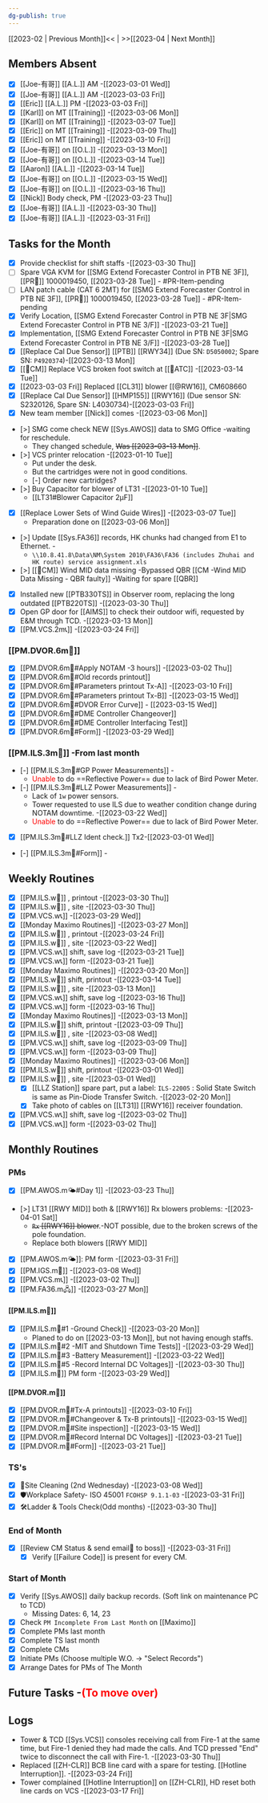```yaml
---
dg-publish: true
---
```

[[2023-02 | Previous Month]]<< | >>[[2023-04 | Next Month]]
## Members Absent
- [x] [[Joe-有哥]] [[A.L.]] AM -[[2023-03-01 Wed]]
- [x] [[Joe-有哥]] [[A.L.]] AM -[[2023-03-03 Fri]]
- [x] [[Eric]] [[A.L.]] PM -[[2023-03-03 Fri]]
- [x] [[Karl]] on MT [[Training]] -[[2023-03-06 Mon]]
- [x] [[Karl]] on MT [[Training]] -[[2023-03-07 Tue]]
- [x] [[Eric]] on MT [[Training]] -[[2023-03-09 Thu]]
- [x] [[Eric]] on MT [[Training]] -[[2023-03-10 Fri]]
- [x] [[Joe-有哥]] on [[O.L.]] -[[2023-03-13 Mon]]
- [x] [[Joe-有哥]] on [[O.L.]] -[[2023-03-14 Tue]]
- [x] [[Aaron]] [[A.L.]] -[[2023-03-14 Tue]]
- [x] [[Joe-有哥]] on [[O.L.]] -[[2023-03-15 Wed]]
- [x] [[Joe-有哥]] on [[O.L.]] -[[2023-03-16 Thu]]
- [x] [[Nick]] Body check, PM -[[2023-03-23 Thu]]
- [x] [[Joe-有哥]] [[A.L.]] -[[2023-03-30 Thu]]
- [x] [[Joe-有哥]] [[A.L.]] -[[2023-03-31 Fri]]
## Tasks for the Month
- [x] Provide checklist for shift staffs -[[2023-03-30 Thu]]
- [ ] Spare VGA KVM for [[SMG Extend Forecaster Control in PTB NE 3F]],[[PR🛒]] 1000019450, [[2023-03-28 Tue]] - #PR-Item-pending
- [ ] LAN patch cable (CAT 6 2MT) for [[SMG Extend Forecaster Control in PTB NE 3F]], [[PR🛒]] 1000019450, [[2023-03-28 Tue]] - #PR-Item-pending
- [x] Verify Location, [[SMG Extend Forecaster Control in PTB NE 3F|SMG Extend Forecaster Control in PTB NE 3/F]] -[[2023-03-21 Tue]]
- [x] Implementation, [[SMG Extend Forecaster Control in PTB NE 3F|SMG Extend Forecaster Control in PTB NE 3/F]] -[[2023-03-28 Tue]]
- [x] [[Replace Cal Due Sensor]] [[PTB]] [[RWY34]] (Due SN: `D5050002`; Spare SN: `P4920374`)-[[2023-03-13 Mon]]
- [x] [[🐞CM]] Replace VCS broken foot switch at [[🗼ATC]] -[[2023-03-14 Tue]]
- [x] [[2023-03-03 Fri]] Replaced [[CL31]] blower [[@RW16]], CM608660
- [x] [[Replace Cal Due Sensor]] [[HMP155]] [[RWY16]] (Due sensor SN: S2320126, Spare SN: L4030734)-[[2023-03-03 Fri]]
- [x] New team member [[Nick]] comes -[[2023-03-06 Mon]]
- [>] SMG come check NEW [[Sys.AWOS]] data to SMG Office  -waiting for reschedule.
	- They changed schedule, ~~Was [[2023-03-13 Mon]]~~.
- [>] VCS printer relocation -[[2023-01-10 Tue]]
	- Put under the desk. 
	- But the cartridges were not in good conditions.
	- [-] Order new cartridges? 
- [>] Buy Capacitor for blower of LT31 -[[2023-01-10 Tue]]
	- [[LT31#Blower Capacitor 2μF]]
- [x] [[Replace Lower Sets of Wind Guide Wires]] -[[2023-03-07 Tue]]
	- Preparation done on [[2023-03-06 Mon]]
- [>] Update [[Sys.FA36]] records, HK chunks had changed from E1 to Ethernet. -
	- `\\10.8.41.8\Data\NM\System 2010\FA36\FA36 (includes Zhuhai and HK route) service assignment.xls`
- [>] [[🐞CM]]  Wind MID data missing -Bypassed QBR [[CM -Wind MID Data Missing - QBR faulty]] -Waiting for spare [[QBR]]
- [x] Installed new [[PTB330TS]] in Observer room, replacing the long outdated [[PTB220TS]] -[[2023-03-30 Thu]]
- [x] Open GP door for [[AIMS]] to check their outdoor wifi, requested by E&M through TCD. -[[2023-03-13 Mon]]
- [x] [[PM.VCS.2m📞]] -[[2023-03-24 Fri]]
### [[PM.DVOR.6m🧭]]
- [x] [[PM.DVOR.6m🧭#Apply NOTAM -3 hours]] -[[2023-03-02 Thu]]
- [x] [[PM.DVOR.6m🧭#Old records printout]]
- [x] [[PM.DVOR.6m🧭#Parameters printout Tx-A]] -[[2023-03-10 Fri]]
- [x] [[PM.DVOR.6m🧭#Parameters printout Tx-B]] -[[2023-03-15 Wed]]
- [x] [[PM.DVOR.6m🧭#DVOR Error Curve]] - [[2023-03-15 Wed]]
- [x] [[PM.DVOR.6m🧭#DME Controller Changeover]]
- [x] [[PM.DVOR.6m🧭#DME Controller Interfacing Test]]
- [x] [[PM.DVOR.6m🧭#Form]] -[[2023-03-29 Wed]]
### [[PM.ILS.3m🛬]] -From last month
- [-] [[PM.ILS.3m🛬#GP Power Measurements]] -
	- <span style='color: red'>Unable</span> to do ==Reflective Power== due to lack of Bird Power Meter.
- [-] [[PM.ILS.3m🛬#LLZ Power Measurements]] -
	- Lack of `1w` power sensors.
	- Tower requested to use ILS due to weather condition change during NOTAM downtime. -[[2023-03-22 Wed]]
	- <span style='color: red'>Unable</span> to do ==Reflective Power== due to lack of Bird Power Meter.
- [x] [[PM.ILS.3m🛬#LLZ Ident check.]] Tx2-[[2023-03-01 Wed]]
- [-] [[PM.ILS.3m🛬#Form]] -

## Weekly Routines
- [x] [[PM.ILS.w🛬]] , printout -[[2023-03-30 Thu]]
- [x] [[PM.ILS.w🛬]] , site -[[2023-03-30 Thu]]
- [x] [[PM.VCS.w📞]]  -[[2023-03-29 Wed]]
- [x] [[Monday Maximo Routines]] -[[2023-03-27 Mon]]
- [x] [[PM.ILS.w🛬]] , printout -[[2023-03-24 Fri]]
- [x] [[PM.ILS.w🛬]] , site -[[2023-03-22 Wed]]
- [x] [[PM.VCS.w📞]] shift, save log -[[2023-03-21 Tue]]
- [x] [[PM.VCS.w📞]] form -[[2023-03-21 Tue]]
- [x] [[Monday Maximo Routines]] -[[2023-03-20 Mon]]
- [x] [[PM.ILS.w🛬]] shift, printout -[[2023-03-14 Tue]]
- [x] [[PM.ILS.w🛬]] , site -[[2023-03-13 Mon]]
- [x] [[PM.VCS.w📞]] shift, save log -[[2023-03-16 Thu]]
- [x] [[PM.VCS.w📞]] form -[[2023-03-16 Thu]]
- [x] [[Monday Maximo Routines]] -[[2023-03-13 Mon]]
- [x] [[PM.ILS.w🛬]] shift, printout -[[2023-03-09 Thu]]
- [x] [[PM.ILS.w🛬]] , site -[[2023-03-08 Wed]]
- [x] [[PM.VCS.w📞]] shift, save log -[[2023-03-09 Thu]]
- [x] [[PM.VCS.w📞]] form -[[2023-03-09 Thu]]
- [x] [[Monday Maximo Routines]] -[[2023-03-06 Mon]]
- [x] [[PM.ILS.w🛬]] shift, printout -[[2023-03-01 Wed]]
- [x] [[PM.ILS.w🛬]] , site -[[2023-03-01 Wed]]
	- [x]  [[LLZ Station]] spare part, put a label:  `ILS-22005` : Solid State Switch is same as Pin-Diode Transfer Switch. -[[2023-02-20 Mon]]
	- [x] Take photo of cables on [[LT31]] [[RWY16]] receiver foundation.
- [x] [[PM.VCS.w📞]] shift, save log -[[2023-03-02 Thu]]
- [x] [[PM.VCS.w📞]] form -[[2023-03-02 Thu]]
## Monthly Routines
### PMs
- [x] [[PM.AWOS.m🌤️#Day 1]] -[[2023-03-23 Thu]]
- [>] LT31 [[RWY MID]] both & [[RWY16]] Rx blowers problems: -[[2023-04-01 Sat]]
	- ~~`Rx` [[RWY16]] blower~~.-NOT possible, due to the broken screws of the pole foundation.
	- Replace both blowers [[RWY MID]]
- [x] [[PM.AWOS.m🌤️]]: PM form -[[2023-03-31 Fri]]
- [x] [[PM.IGS.m🛫]] -[[2023-03-08 Wed]]
- [x] [[PM.VCS.m📞]] -[[2023-03-02 Thu]]
- [x] [[PM.FA36.m🖧]] -[[2023-03-27 Mon]]
#### [[PM.ILS.m🛬]]
- [x] [[PM.ILS.m🛬#1 -Ground Check]] -[[2023-03-20 Mon]]
	- Planed to do on [[2023-03-13 Mon]], but not having enough staffs.
- [x] [[PM.ILS.m🛬#2 -MIT and Shutdown Time Tests]] -[[2023-03-29 Wed]]
- [x] [[PM.ILS.m🛬#3 -Battery Measurement]] -[[2023-03-22 Wed]]
- [x] [[PM.ILS.m🛬#5 -Record Internal DC Voltages]] -[[2023-03-30 Thu]]
- [x] [[PM.ILS.m🛬]] PM form -[[2023-03-29 Wed]]
#### [[PM.DVOR.m🧭]]
- [x] [[PM.DVOR.m🧭#Tx-A printouts]] -[[2023-03-10 Fri]]
- [x] [[PM.DVOR.m🧭#Changeover & Tx-B printouts]] -[[2023-03-15 Wed]]
- [x] [[PM.DVOR.m🧭#Site inspection]] -[[2023-03-15 Wed]]
- [x] [[PM.DVOR.m🧭#Record Internal DC Voltages]] -[[2023-03-21 Tue]]
- [x] [[PM.DVOR.m🧭#Form]] -[[2023-03-21 Tue]]
### TS's
- [x] 🧹Site Cleaning (2nd Wednesday) -[[2023-03-08 Wed]]
- [x] 🛡️Workplace Safety- ISO 45001 `FCOHSP 9.1.1-03` -[[2023-03-31 Fri]]
- [x] 🛠️Ladder & Tools Check(Odd months) -[[2023-03-30 Thu]]
### End of Month
- [x] [[Review CM Status & send email📧 to boss]] -[[2023-03-31 Fri]]
	- [x] Verify [[Failure Code]] is present for every CM.
### Start of Month
- [x] Verify [[Sys.AWOS]] daily backup records. (Soft link on maintenance PC to TCD)
	- Missing Dates: 6, 14, 23
- [x] Check `PM Incomplete From Last Month` on [[Maximo]]
- [x] Complete PMs last month
- [x] Complete TS last month
- [x] Complete CMs
- [x] Initiate PMs (Choose multiple W.O. -> "Select Records")
- [x] Arrange Dates for PMs of The Month

## Future Tasks -<span style='color: red'>(To move over)</span>
## Logs
- Tower & TCD [[Sys.VCS]] consoles receiving call from Fire-1 at the same time, but Fire-1 denied they had made the calls. And TCD pressed "End" twice to disconnect the call with Fire-1. -[[2023-03-30 Thu]]
- Replaced [[ZH-CLR]] BCB line card with a spare for testing. [[Hotline Interruption]]. -[[2023-03-24 Fri]]
- Tower complained [[Hotline Interruption]] on [[ZH-CLR]], HD reset both line cards on VCS -[[2023-03-17 Fri]]
